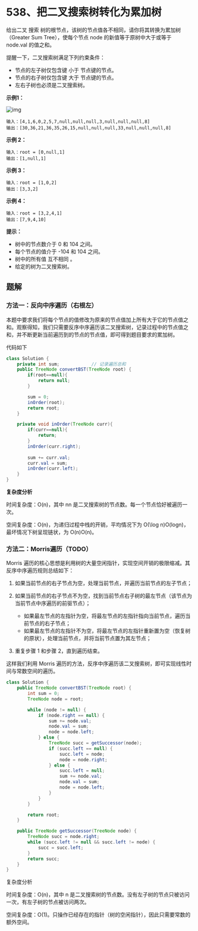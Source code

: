 # 538、把二叉搜索树转化为累加树

给出二叉 搜索 树的根节点，该树的节点值各不相同，请你将其转换为累加树（Greater Sum Tree），使每个节点 node 的新值等于原树中大于或等于 node.val 的值之和。

提醒一下，二叉搜索树满足下列约束条件：

- 节点的左子树仅包含键 小于 节点键的节点。
- 节点的右子树仅包含键 大于 节点键的节点。
- 左右子树也必须是二叉搜索树。



**示例1：**

![img](https://gitee.com/zero049/MyNoteImages/raw/master/tree.png)

```
输入：[4,1,6,0,2,5,7,null,null,null,3,null,null,null,8]
输出：[30,36,21,36,35,26,15,null,null,null,33,null,null,null,8]
```

**示例 2：**

```
输入：root = [0,null,1]
输出：[1,null,1]
```

**示例 3：**

```
输入：root = [1,0,2]
输出：[3,3,2]
```

**示例 4：**

```
输入：root = [3,2,4,1]
输出：[7,9,4,10]
```

**提示：**

- 树中的节点数介于 0 和 104 之间。
- 每个节点的值介于 -104 和 104 之间。
- 树中的所有值 互不相同 。
- 给定的树为二叉搜索树。





## 题解

### 方法一：反向中序遍历（右根左）

本题中要求我们将每个节点的值修改为原来的节点值加上所有大于它的节点值之和。观察得知，我们只需要反序中序遍历该二叉搜索树，记录过程中的节点值之和，并不断更新当前遍历到的节点的节点值，即可得到题目要求的累加树。

代码如下

```java
class Solution {
    private int sum;			// 记录遍历总和
    public TreeNode convertBST(TreeNode root) {
        if(root==null){
            return null;
        }

        sum = 0;
        inOrder(root);
        return root;
    }

    private void inOrder(TreeNode curr){
        if(curr==null){
            return;
        }
        inOrder(curr.right);
        
        sum += curr.val;
        curr.val = sum;
        inOrder(curr.left);
    } 
}
```

**复杂度分析**

时间复杂度：O(n)，其中 nn 是二叉搜索树的节点数。每一个节点恰好被遍历一次。

空间复杂度：O(n)，为递归过程中栈的开销，平均情况下为 O(\log n)O(logn)，最坏情况下树呈现链状，为 O(n)O(n)。



### 方法二：Morris遍历（TODO）

Morris 遍历的核心思想是利用树的大量空闲指针，实现空间开销的极限缩减。其反序中序遍历规则总结如下：

1. 如果当前节点的右子节点为空，处理当前节点，并遍历当前节点的左子节点；

2. 如果当前节点的右子节点不为空，找到当前节点右子树的最左节点（该节点为当前节点中序遍历的前驱节点）；
   - 如果最左节点的左指针为空，将最左节点的左指针指向当前节点，遍历当前节点的右子节点；
   - 如果最左节点的左指针不为空，将最左节点的左指针重新置为空（恢复树的原状），处理当前节点，并将当前节点置为其左节点；

3. 重复步骤 1 和步骤 2，直到遍历结束。

这样我们利用 Morris 遍历的方法，反序中序遍历该二叉搜索树，即可实现线性时间与常数空间的遍历。

```java
class Solution {
    public TreeNode convertBST(TreeNode root) {
        int sum = 0;
        TreeNode node = root;

        while (node != null) {
            if (node.right == null) {
                sum += node.val;
                node.val = sum;
                node = node.left;
            } else {
                TreeNode succ = getSuccessor(node);
                if (succ.left == null) {
                    succ.left = node;
                    node = node.right;
                } else {
                    succ.left = null;
                    sum += node.val;
                    node.val = sum;
                    node = node.left;
                }
            }
        }

        return root;
    }

    public TreeNode getSuccessor(TreeNode node) {
        TreeNode succ = node.right;
        while (succ.left != null && succ.left != node) {
            succ = succ.left;
        }
        return succ;
    }
}

```

复杂度分析

时间复杂度：O(n)，其中 n 是二叉搜索树的节点数。没有左子树的节点只被访问一次，有左子树的节点被访问两次。

空间复杂度：O(1)。只操作已经存在的指针（树的空闲指针），因此只需要常数的额外空间。



